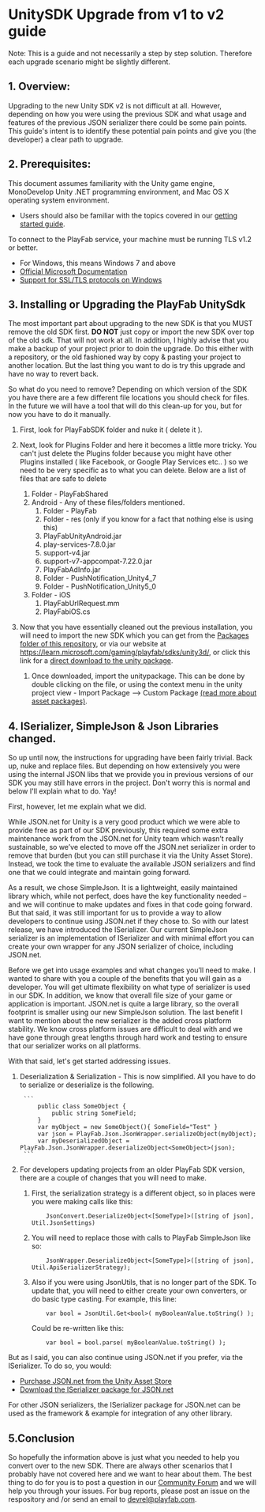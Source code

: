 # UnitySDK Upgrade from v1 to v2 guide

Note: This is a guide and not necessarily a step by step solution.  Therefore each upgrade scenario might be slightly different.


## 1. Overview:

Upgrading to the new  Unity SDK v2 is not difficult at all.  However, depending on how you were using the previous SDK and what usage and features of the previous JSON serializer there could be some pain points.  This guide's intent is to identify these potential pain points and give you (the developer) a clear path to upgrade.


## 2. Prerequisites:

This document assumes familiarity with the Unity game engine, MonoDevelop Unity .NET programming environment, and Mac OS X operating system environment.

-  Users should also be familiar with the topics covered in our [getting started guide](https://playfab.com/docs/getting-started-with-playfab/).

To connect to the PlayFab service, your machine must be running TLS v1.2 or better.

- For Windows, this means Windows 7 and above
- [Official Microsoft Documentation](https://msdn.microsoft.com/library/windows/desktop/aa380516%28v=vs.85%29.aspx)
- [Support for SSL/TLS protocols on Windows](http://blogs.msdn.com/b/kaushal/archive/2011/10/02/support-for-ssl-tls-protocols-on-windows.aspx)


## 3. Installing or Upgrading the PlayFab UnitySdk

The most important part about upgrading to the new SDK is that you MUST remove the old SDK first.  **DO NOT**   just copy or import the new SDK over top of the old sdk.   That will not work at all.  In addition, I highly advise that you make a backup of your project prior to doin the upgrade.  Do this either with a repository, or the old fashioned way by copy & pasting your project to another location. But the last thing you want to do is try this upgrade and have no way to revert back. 

So what do you need to remove?  Depending on which version of the SDK you have there are a few different file locations you should check for files.  In the future we will have a tool that will do this clean-up for you, but for now you have to do it manually.

1. First, look for  PlayFabSDK folder and nuke it ( delete it ).

2. Next, look for Plugins Folder and here it becomes a little more tricky.  You can't just delete the Plugins folder because you might have other Plugins installed ( like Facebook, or Google Play Services etc.. ) so we need to be very specific as to what you can delete. Below are a list of files that are safe to delete

	1. Folder - PlayFabShared
	2. Android - Any of these files/folders mentioned.
		1. Folder - PlayFab
		2. Folder - res (only if you know for a fact that nothing else is using this)
		3. PlayFabUnityAndroid.jar
		4. play-services-7.8.0.jar
		5. support-v4.jar
		6. support-v7-appcompat-7.22.0.jar
		7. PlayFabAdInfo.jar
		8. Folder - PushNotification_Unity4_7
		9. Folder - PushNotification_Unity5_0
	3. Folder - iOS
		1. PlayFabUrlRequest.mm
		2. PlayFabiOS.cs

3. 	Now that you have essentially cleaned out the previous installation,  you will need to import the new SDK which you can get from the [Packages folder of this repository](https://github.com/PlayFab/UnitySDK/tree/versioned/Packages), or via our website at https://learn.microsoft.com/gaming/playfab/sdks/unity3d/, or click this link for a [direct download to the unity package](https://github.com/PlayFab/UnitySDK/raw/versioned/Packages/UnitySDK.unitypackage).
	1. 	Once downloaded, import the unitypackage.  This can be done by double clicking on the file, or using the context menu in the unity project view - Import Package --> Custom Package [(read more about asset packages)](https://docs.unity3d.com/Manual/AssetPackages.html).


## 4. ISerializer, SimpleJson & Json Libraries changed.		  

So up until now, the instructions for upgrading have been fairly trivial.  Back up, nuke and replace files.  But depending on how extensively you were using the internal JSON libs that we provide you in previous versions of our SDK you may still have errors in the project. Don't worry this is normal and below I'll explain what to do. Yay!

First, however, let me explain what we did.  

While JSON.net for Unity is a very good product which we were able to provide free as part of our SDK previously, this required some extra maintenance work from the JSON.net for Unity team which wasn’t really sustainable, so we’ve elected to move off the JSON.net serializer in order to remove that burden (but you can still purchase it via the Unity Asset Store).  Instead, we took the time to evaluate the available JSON serializers and find one that we could integrate and maintain going forward.

As a result, we chose SimpleJson.  It is a lightweight, easily maintained library which, while not perfect, does have the key functionality needed – and we will continue to make updates and fixes in that code going forward.  But that said, it was still important for us to provide a way to allow developers to continue using JSON.net if they chose to.  So with our latest release, we have introduced the ISerializer.  Our current SimpleJson serializer is an implementation of ISerializer and with minimal effort you can create your own wrapper for any JSON serializer of choice, including JSON.net.

Before we get into usage examples and what changes you’ll need to make.  I wanted to share with you a couple of the benefits that you will gain as a developer.  You will get ultimate flexibility on what type of serializer is used in our SDK.  In addition, we know that overall file size of your game or application is important. JSON.net is quite a large library, so the overall footprint is smaller using our new SimpleJson solution.  The last benefit I want to mention about the new serializer is the added cross platform stability.  We know cross platform issues are difficult to deal with and we have gone through great lengths through hard work and testing to ensure that our serializer works on all platforms.


With that said, let's get started addressing issues.

1. Deserialization & Serialization -  This is now simplified.  All you have to do to serialize or deserialize is the following.

        ```
			public class SomeObject {
				public string SomeField;
			}
			var myObject = new SomeObject(){ SomeField="Test" }
			var json = PlayFab.Json.JsonWrapper.serializeObject(myObject);
			var myDeserializedObject = PlayFab.Json.JsonWrapper.deserializeObject<SomeObject>(json);
        ``` 


2. For developers updating projects from an older PlayFab SDK version, there are a couple of changes that you will need to make. 

	1. First, the serialization strategy is a different object, so in places were you were making calls like this:
        ```
			JsonConvert.DeserializeObject<[SomeType]>([string of json], Util.JsonSettings)
        ```

	2. You will need to replace those with calls to PlayFab SimpleJson like so:

        ```
			JsonWrapper.DeserializeObject<[SomeType]>([string of json], Util.ApiSerializerStrategy);
        ```

	3. Also if you were using JsonUtils,  that is no longer part of the SDK.  To update that, you will need to either create your own converters, or do basic type casting. For example, this line:

        ```
			var bool = JsonUtil.Get<bool>( myBooleanValue.toString() );
        ```

		Could be re-written like this:

        ```
			var bool = bool.parse( myBooleanValue.toString() );
        ```

But as I said, you can also continue using JSON.net if you prefer, via the ISerializer. To do so, you would:

- [Purchase JSON.net from the Unity Asset Store](https://www.assetstore.unity3d.com/en/#!/content/11347)
- [Download the ISerializer package for JSON.net](https://github.com/PlayFab/UnitySDKV2Beta/tree/master/Packages)


For other JSON serializers, the ISerializer package for JSON.net can be used as the framework & example for integration of any other library.


## 5.Conclusion

So hopefully the information above is just what you needed to help you convert over to the new SDK.  There are always other scenarios that I probably have not covered here and we want to hear about them. The best thing to do for you is to post a question in our [Community Forum](http://community.playfab.com) and we will help you through your issues.  For bug reports, please post an issue on the respository and /or send an email to devrel@playfab.com.  
